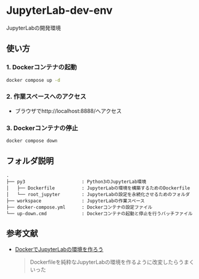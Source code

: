 # JupyterLab-dev-env
JupyterLabの開発環境


## 使い方

### 1. Dockerコンテナの起動
```bash
docker compose up -d
```

### 2. 作業スペースへのアクセス
- ブラウザでhttp://localhost:8888/へアクセス

### 3. Dockerコンテナの停止
```bash
docker compose down
```


## フォルダ説明
```
.
├── py3                     : Python3のJupyterLab環境
│   ├── Dockerfile          : JupyterLabの環境を構築するためのDockerfile
│   └── root_jupyter        : JupyterLabの設定を永続化させるためのフォルダ
├── workspace               : JupyterLabの作業スペース
├── docker-compose.yml      : Dockerコンテナの設定ファイル
└── up-down.cmd             : Dockerコンテナの起動と停止を行うバッチファイル
```

## 参考文献
- [DockerでJupyterLabの環境を作ろう](https://www.idnet.co.jp/column/page_187.html)
    > Dockerfileを純粋なJupyterLabの環境を作るように改変したらうまくいった

